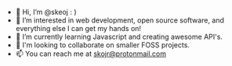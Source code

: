 - 👋 Hi, I’m @skeoj : )
- 👀 I’m interested in web development, open source software, and everything else I can get my hands on!
- 🌱 I’m currently learning Javascript and creating awesome API's.
- 💞️ I'm looking to collaborate on smaller FOSS projects.
- 📫 You can reach me at skojr@protonmail.com

<!---
skojr/skojr is a ✨ special ✨ repository because its `README.md` (this file) appears on your GitHub profile.
You can click the Preview link to take a look at your changes.
--->
